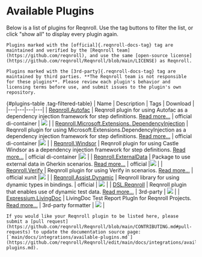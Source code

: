 # Available Plugins

Below is a list of plugins for Reqnroll. Use the tag buttons to filter the list, or click "show all" to display every plugin again.

```{important}
Plugins marked with the [official]{.reqnroll-docs-tag} tag are maintained and verified by the [Reqnroll team](https://github.com/reqnroll), and use the same [open‑source license](https://github.com/reqnroll/Reqnroll/blob/main/LICENSE) as Reqnroll.

Plugins marked with the [3rd‑party]{.reqnroll-docs-tag} tag are maintained by third parties. **The Reqnroll team is not responsible for these plugins**. Please review each plugin's behavior and licensing terms before use, and submit issues to the plugin's own repository.
```

{#plugins-table .tag-filtered-table}
| Name | Description | Tags | Download |
|---|---|---|---|
| [Reqnroll.Autofac](https://github.com/reqnroll/Reqnroll) | Reqnroll plugin for using Autofac as a dependency injection framework for step definitions. [Read more...](autofac.md) | official di-container | <a href="https://www.nuget.org/packages/Reqnroll.Autofac/">![](https://img.shields.io/nuget/v/Reqnroll.Autofac.svg)</a> |
| [Reqnroll.Microsoft.Extensions. DependencyInjection](https://github.com/reqnroll/Reqnroll) | Reqnroll plugin for using Microsoft.Extensions.DependencyInjection as a dependency injection framework for step definitions. [Read more...](dependency-injection.md) | official di-container |<a href="https://www.nuget.org/packages/Reqnroll.Microsoft.Extensions.DependencyInjection/">![](https://img.shields.io/nuget/v/Reqnroll.Microsoft.Extensions.DependencyInjection.svg)</a> |
| [Reqnroll.Windsor](https://github.com/reqnroll/Reqnroll) | Reqnroll plugin for using Castle Windsor as a dependency injection framework for step definitions. [Read more...](windsor.md) | official di-container |<a href="https://www.nuget.org/packages/Reqnroll.Windsor/">![](https://img.shields.io/nuget/v/Reqnroll.Windsor.svg)</a> |
| [Reqnroll.ExternalData](https://www.nuget.org/packages/Reqnroll.ExternalData/) | Package to use external data in Gherkin scenarios. [Read more...](https://go.reqnroll.net/doc-externaldata) | official |<a href="https://www.nuget.org/packages/Reqnroll.ExternalData/">![](https://img.shields.io/nuget/vpre/Reqnroll.ExternalData.svg)</a> |
| [Reqnroll.Verify](https://github.com/reqnroll/Reqnroll/tree/main/Plugins/Reqnroll.Verify) | Reqnroll plugin for using Verify in scenarios. [Read more...](verify.md) | official xunit |<a href="https://www.nuget.org/packages/Reqnroll.Verify/">![](https://img.shields.io/nuget/v/Reqnroll.Verify.svg)</a> |
| [Reqnroll.Assist.Dynamic](https://github.com/reqnroll/Reqnroll/tree/main/Plugins/Reqnroll.Assist.Dynamic) | Reqnroll library for using dynamic types in bindings. | official | <a href="https://www.nuget.org/packages/Assist.Dynamic/">![](https://img.shields.io/nuget/v/Reqnroll.Assist.Dynamic.svg)</a> |
| [DSL.Reqnroll](https://github.com/nowakpi/DSL.Reqnroll) | Reqnroll plugin that enables use of dynamic test data. [Read more...](https://github.com/nowakpi/DSL.Reqnroll/blob/master/README.md) | 3rd-party | <a href="https://www.nuget.org/packages/DSL.Reqnroll/">![](https://img.shields.io/nuget/v/DSL.Reqnroll.svg)</a> |
| [Expressium.LivingDoc](https://github.com/ExpressiumOSS/Expressium.LivingDoc) | LivingDoc Test Report PlugIn for Reqnroll Projects. [Read more...](https://github.com/ExpressiumOSS/Expressium.LivingDoc/blob/main/README.md) | 3rd-party formatter | <a href="https://www.nuget.org/packages/Expressium.LivingDoc.ReqnrollPlugin">![](https://img.shields.io/nuget/v/Expressium.LivingDoc.ReqnrollPlugin.svg)</a> |


```{note}
If you would like your Reqnroll plugin to be listed here, please submit a [pull request](https://github.com/reqnroll/Reqnroll/blob/main/CONTRIBUTING.md#pull-requests) to update the documentation source page: [`main/docs/integrations/available-plugins.md`](https://github.com/reqnroll/Reqnroll/edit/main/docs/integrations/available-plugins.md).
```
